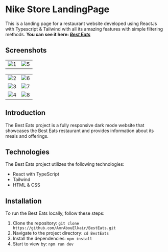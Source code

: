 # Nike Store LandingPage

This is a landing page for a restaurant website developed using ReactJs with Typescript & Tailwind with all its amazing features with simple filtering methods.
**You can see it here: _[Best Eats](https://best-eats-4oujfvxtd-amrabouelkair.vercel.app/)_**

## Screenshots

|                                            |                                                 |
| ------------------------------------------------------- | :-----------------------------------------------------: |
| ![1](https://github.com/AmrAbouElkair/BestEats/assets/83710148/380196aa-3928-4c31-8002-39ff1ac1fb1e) | ![5](https://github.com/AmrAbouElkair/BestEats/assets/83710148/e0ba2e9f-c579-49d1-b443-45cb450752f0)|


|                                         |                                                 |
| ------------------------------------------------------- | :-----------------------------------------------------: |
|       ![2](https://github.com/AmrAbouElkair/BestEats/assets/83710148/dea4d906-2665-471c-9ad3-404d5f89c6d0)   |       ![6](https://github.com/AmrAbouElkair/BestEats/assets/83710148/58641279-7858-4547-aa7a-fb0dbbe2e803) |
|     ![3](https://github.com/AmrAbouElkair/BestEats/assets/83710148/1af89652-b978-435d-a7d3-9b331be3776d)   |                         ![7](https://github.com/AmrAbouElkair/BestEats/assets/83710148/f3385357-cc30-4bce-a701-a20c84454782) |
|         ![4](https://github.com/AmrAbouElkair/BestEats/assets/83710148/e4b5df98-5c1c-4a7d-80ce-05ddd7ac3e20)     |                     ![8](https://github.com/AmrAbouElkair/BestEats/assets/83710148/4d6446ad-2e18-4527-9923-e5af16a12f12) |

## Introduction

The Best Eats project is a fully responsive dark mode website that showcases the Best Eats restaurant and provides information about its meals and offerings.

## Technologies

The Best Eats project utilizes the following technologies:

- React with TypeScript
- Tailwind
- HTML & CSS

## Installation

To run the Best Eats locally, follow these steps:

1. Clone the repository: `git clone https://github.com/AmrAbouElkair/BestEats.git`
2. Navigate to the project directory: `cd BestEats`
3. Install the dependencies: `npm install`
4. Start to view by: `npm run dev`
